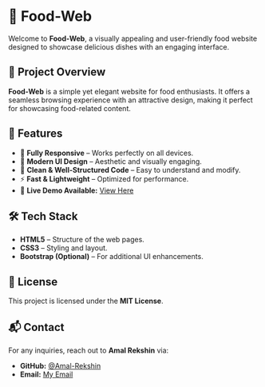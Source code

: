 # 🍔 Food-Web

Welcome to **Food-Web**, a visually appealing and user-friendly food website designed to showcase delicious dishes with an engaging interface.

## 🌟 Project Overview

**Food-Web** is a simple yet elegant website for food enthusiasts. It offers a seamless browsing experience with an attractive design, making it perfect for showcasing food-related content.

## 🚀 Features

- 📱 **Fully Responsive** – Works perfectly on all devices.
- 🎨 **Modern UI Design** – Aesthetic and visually engaging.
- 📝 **Clean & Well-Structured Code** – Easy to understand and modify.
- ⚡ **Fast & Lightweight** – Optimized for performance.
- 🔗 **Live Demo Available:** [View Here](https://foodie-sites.netlify.app/)

## 🛠️ Tech Stack

- **HTML5** – Structure of the web pages.
- **CSS3** – Styling and layout.
- **Bootstrap (Optional)** – For additional UI enhancements.


## 📄 License

This project is licensed under the **MIT License**.

## 📬 Contact

For any inquiries, reach out to **Amal Rekshin** via:
- **GitHub:** [@Amal-Rekshin](https://github.com/Amal-Rekshin)
- **Email:** [My Email](antonyamalrekshin@gmail.com)
